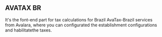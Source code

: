 
## AVATAX BR

It's the font-end part for tax calculations for Brazil AvaTax-Brazil services from Avalara, where you can configurated the establishment configurations and habilitatethe taxes.
